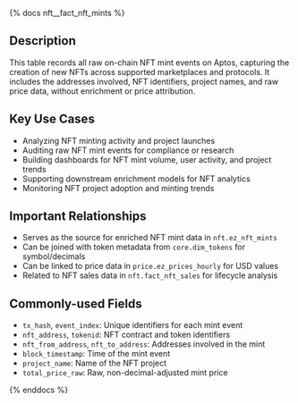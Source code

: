 {% docs nft__fact_nft_mints %}

## Description
This table records all raw on-chain NFT mint events on Aptos, capturing the creation of new NFTs across supported marketplaces and protocols. It includes the addresses involved, NFT identifiers, project names, and raw price data, without enrichment or price attribution.

## Key Use Cases
- Analyzing NFT minting activity and project launches
- Auditing raw NFT mint events for compliance or research
- Building dashboards for NFT mint volume, user activity, and project trends
- Supporting downstream enrichment models for NFT analytics
- Monitoring NFT project adoption and minting trends

## Important Relationships
- Serves as the source for enriched NFT mint data in `nft.ez_nft_mints`
- Can be joined with token metadata from `core.dim_tokens` for symbol/decimals
- Can be linked to price data in `price.ez_prices_hourly` for USD values
- Related to NFT sales data in `nft.fact_nft_sales` for lifecycle analysis

## Commonly-used Fields
- `tx_hash`, `event_index`: Unique identifiers for each mint event
- `nft_address`, `tokenid`: NFT contract and token identifiers
- `nft_from_address`, `nft_to_address`: Addresses involved in the mint
- `block_timestamp`: Time of the mint event
- `project_name`: Name of the NFT project
- `total_price_raw`: Raw, non-decimal-adjusted mint price

{% enddocs %} 